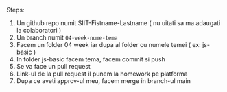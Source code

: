 Steps:
1. Un github repo numit SIIT-Fistname-Lastname ( nu uitati sa ma adaugati la colaboratori )
2. Un branch numit `04-week-nume-tema`
3. Facem un folder 04 week iar dupa al folder cu numele temei ( ex: js-basic )
3. In folder js-basic facem tema, facem commit si push
4. Se va face un pull request
5. Link-ul de la pull request il punem la homework pe platforma
6. Dupa ce aveti approv-ul meu, facem merge in branch-ul main
